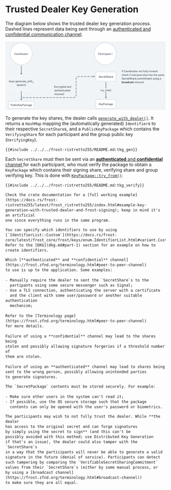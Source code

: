 # Trusted Dealer Key Generation

The diagram below shows the trusted dealer key generation process. Dashed lines
represent data being sent through an [authenticated and confidential communication
channel](https://frost.zfnd.org/terminology.html#peer-to-peer-channel).

![Diagram of Trusted Dealer Key Generation, illustrating what is explained in the text](tkg.png)

To generate the key shares, the dealer calls
[`generate_with_dealer()`](https://docs.rs/frost-ristretto255/latest/frost_ristretto255/keys/fn.generate_with_dealer.html).
It returns a `HashMap` mapping the (automatically generated) `Identifier`s to
their respective `SecretShare`s, and a `PublicKeyPackage` which contains the
`VerifyingShare` for each participant and the group public key (`VerifyingKey`).

```rust,no_run,noplayground
{{#include ../../../frost-ristretto255/README.md:tkg_gen}}
```

Each `SecretShare` must then be sent via an [**authenticated** and
**confidential** channel
](https://frost.zfnd.org/terminology.html#peer-to-peer-channel) for each
participant, who must verify the package to obtain a `KeyPackage` which contains
their signing share, verifying share and group verifying key. This is done with
[`KeyPackage::try_from()`](https://docs.rs/frost-core/latest/frost_core/frost/keys/struct.KeyPackage.html#method.try_from):

```rust,no_run,noplayground
{{#include ../../../frost-ristretto255/README.md:tkg_verify}}
```

```admonish info
Check the crate documentation for a [full working example](https://docs.rs/frost-ristretto255/latest/frost_ristretto255/index.html#example-key-generation-with-trusted-dealer-and-frost-signing); keep in mind it's an artificial
one since everything runs in the same program.
```

```admonish info
You can specify which identifiers to use by using [`IdentifierList::Custom`](https://docs.rs/frost-core/latest/frost_core/frost/keys/enum.IdentifierList.html#variant.Custom). Refer to the [DKG](dkg.md#part-1) section for an example on how to create identifiers.
```

```admonish danger
Which [**authenticated** and **confidential** channel](https://frost.zfnd.org/terminology.html#peer-to-peer-channel)
to use is up to the application. Some examples:

- Manually require the dealer to sent the `SecretShare`s to the
  partipants using some secure messenger such as Signal;
- Use a TLS connection, authenticating the server with a certificate
  and the client with some user/password or another suitable authentication
  mechanism;

Refer to the [Terminology page](https://frost.zfnd.org/terminology.html#peer-to-peer-channel)
for more details.

Failure of using a **confidential** channel may lead to the shares being
stolen and possibly allowing signature forgeries if a threshold number of
them are stolen.

Failure of using an **authenticated** channel may lead to shares being
sent to the wrong person, possibly allowing unintended parties
to generate signatures.
```

```admonish danger
The `SecretPackage` contents must be stored securely. For example:

- Make sure other users in the system can't read it;
- If possible, use the OS secure storage such that the package
  contents can only be opened with the user's password or biometrics.
```

```admonish warning
The participants may wish to not fully trust the dealer. While **the dealer
has access to the original secret and can forge signatures
by simply using the secret to sign** (and this can't be
possibly avoided with this method; use Distributed Key Generation
if that's an issue), the dealer could also tamper with the `SecretShare`s
in a way that the participants will never be able to generate a valid
signature in the future (denial of service). Participants can detect
such tampering by comparing the `VerifiableSecretSharingCommitment`
values from their `SecretShare`s (either by some manual process, or
by using a [broadcast channel](https://frost.zfnd.org/terminology.html#broadcast-channel))
to make sure they are all equal.
```
